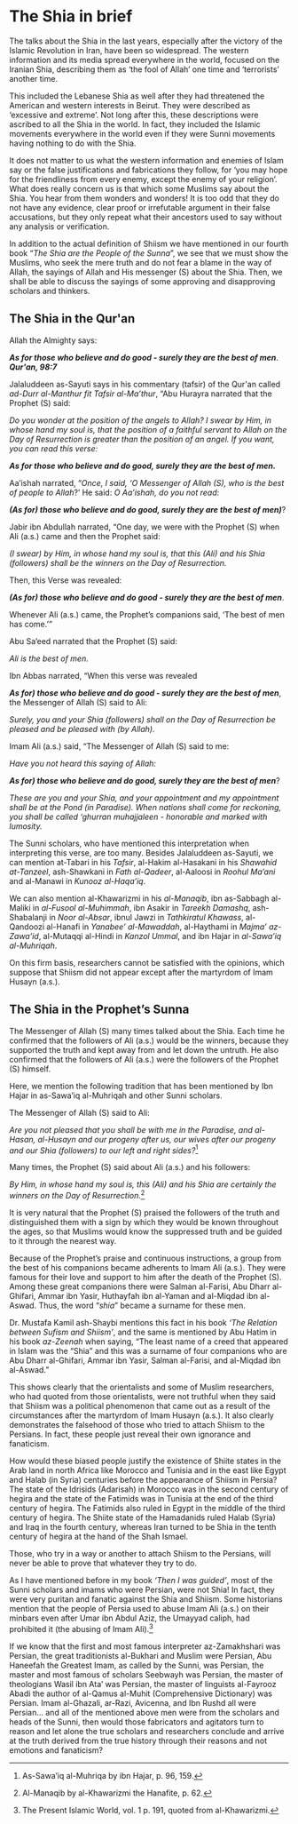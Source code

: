 The Shia in brief
=================

The talks about the Shia in the last years, especially after the victory
of the Islamic Revolution in Iran, have been so widespread. The western
information and its media spread everywhere in the world, focused on the
Iranian Shia, describing them as ‘the fool of Allah’ one time and
‘terrorists’ another time.

This included the Lebanese Shia as well after they had threatened the
American and western interests in Beirut. They were described as
‘excessive and extreme’. Not long after this, these descriptions were
ascribed to all the Shia in the world. In fact, they included the
Islamic movements everywhere in the world even if they were Sunni
movements having nothing to do with the Shia.

It does not matter to us what the western information and enemies of
Islam say or the false justifications and fabrications they follow, for
‘you may hope for the friendliness from every enemy, except the enemy of
your religion’. What does really concern us is that which some Muslims
say about the Shia. You hear from them wonders and wonders! It is too
odd that they do not have any evidence, clear proof or irrefutable
argument in their false accusations, but they only repeat what their
ancestors used to say without any analysis or verification.

In addition to the actual definition of Shiism we have mentioned in our
fourth book “*The Shia are the People of the Sunna*”, we see that we
must show the Muslims, who seek the mere truth and do not fear a blame
in the way of Allah, the sayings of Allah and His messenger (S) about
the Shia. Then, we shall be able to discuss the sayings of some
approving and disapproving scholars and thinkers.

The Shia in the Qur'an
----------------------

Allah the Almighty says:

***As for those who believe and do good - surely they are the best of
men***. ***Qur'an, 98:7***

Jalaluddeen as-Sayuti says in his commentary (tafsir) of the Qur'an
called *ad-Durr al-Manthur fit Tafsir al-Ma’thur*, “Abu Hurayra narrated
that the Prophet (S) said:

*Do you wonder at the position of the angels to Allah? I swear by Him,
in whose hand my soul is, that the position of a faithful servant to
Allah on the Day of Resurrection is greater than the position of an
angel. If you want, you can read this verse:*

***As for those who believe and do good, surely they are the best of
men.***

Aa’ishah narrated, “*Once, I said, ‘O Messenger of Allah (S), who is the
best of people to Allah*?’ He said: *O Aa’ishah, do you not read:*

***(As for) those who believe and do good, surely they are the best of
men)***?

Jabir ibn Abdullah narrated, “One day, we were with the Prophet (S) when
Ali (a.s.) came and then the Prophet said:

*(I swear) by Him, in whose hand my soul is, that this (Ali) and his
Shia (followers) shall be the winners on the Day of Resurrection.*

Then, this Verse was revealed:

***(As for) those who believe and do good - surely they are the best of
men***.

Whenever Ali (a.s.) came, the Prophet’s companions said, ‘The best of
men has come.’”

Abu Sa’eed narrated that the Prophet (S) said:

*Ali is the best of men.*

Ibn Abbas narrated, “When this verse was revealed

***As for) those who believe and do good - surely they are the best of
men***, the Messenger of Allah (S) said to Ali:

*Surely, you and your Shia (followers) shall on the Day of Resurrection
be pleased and be pleased with (by Allah).*

Imam Ali (a.s.) said, “The Messenger of Allah (S) said to me:

*Have you not heard this saying of Allah:*

***As for) those who believe and do good, surely they are the best of
men***?

*These are you and your Shia, and your appointment and my appointment
shall be at the Pond (in Paradise). When nations shall come for
reckoning, you shall be called ‘ghurran muhajjaleen - honorable and
marked with lumosity.*

The Sunni scholars, who have mentioned this interpretation when
interpreting this verse, are too many. Besides Jalaluddeen as-Sayuti, we
can mention at-Tabari in his *Tafsir*, al-Hakim al-Hasakani in his
*Shawahid* *at-Tanzeel*, ash-Shawkani in *Fath* *al-Qadeer*, al-Aaloosi
in *Roohul* *Ma’ani* and al-Manawi in *Kunooz* *al-Haqa’iq*.

We can also mention al-Khawarizmi in his *al-Manaqib*, ibn as-Sabbagh
al-Maliki in *al-Fusool al-Muhimmah*, ibn Asakir in *Tareekh* *Damashq*,
ash-Shabalanji in *Noor* *al-Absar*, ibnul Jawzi in *Tathkiratul*
*Khawass*, al-Qandoozi al-Hanafi in *Yanabee’* *al-Mawaddah*,
al-Haythami in *Majma’* *az-Zawa’id*, al-Mutaqqi al-Hindi in *Kanzol*
*Ummal*, and ibn Hajar in *al-Sawa’iq al-Muhriqah*.

On this firm basis, researchers cannot be satisfied with the opinions,
which suppose that Shiism did not appear except after the martyrdom of
Imam Husayn (a.s.).

The Shia in the Prophet’s Sunna
-------------------------------

The Messenger of Allah (S) many times talked about the Shia. Each time
he confirmed that the followers of Ali (a.s.) would be the winners,
because they supported the truth and kept away from and let down the
untruth. He also confirmed that the followers of Ali (a.s.) were the
followers of the Prophet (S) himself.

Here, we mention the following tradition that has been mentioned by Ibn
Hajar in as-Sawa’iq al-Muhriqah and other Sunni scholars.

The Messenger of Allah (S) said to Ali:

*Are you not pleased that you shall be with me in the Paradise, and
al-Hasan, al-Husayn and our progeny after us, our wives after our
progeny and our Shia (followers) to our left and right sides?*[^1]

Many times, the Prophet (S) said about Ali (a.s.) and his followers:

*By Him, in whose hand my soul is, this (Ali) and his Shia are certainly
the winners on the Day of Resurrection.*[^2]

It is very natural that the Prophet (S) praised the followers of the
truth and distinguished them with a sign by which they would be known
throughout the ages, so that Muslims would know the suppressed truth and
be guided to it through the nearest way.

Because of the Prophet’s praise and continuous instructions, a group
from the best of his companions became adherents to Imam Ali (a.s.).
They were famous for their love and support to him after the death of
the Prophet (S). Among these great companions there were Salman
al-Farisi, Abu Dharr al-Ghifari, Ammar ibn Yasir, Huthayfah ibn al-Yaman
and al-Miqdad ibn al-Aswad. Thus, the word “*shia*” became a surname for
these men.

Dr. Mustafa Kamil ash-Shaybi mentions this fact in his book *‘The
Relation between Sufism and Shiism’*, and the same is mentioned by Abu
Hatim in his book *az-Zeenah* when saying, “The least name of a creed
that appeared in Islam was the “Shia” and this was a surname of four
companions who are Abu Dharr al-Ghifari, Ammar ibn Yasir, Salman
al-Farisi, and al-Miqdad ibn al-Aswad.”

This shows clearly that the orientalists and some of Muslim researchers,
who had quoted from those orientalists, were not truthful when they said
that Shiism was a political phenomenon that came out as a result of the
circumstances after the martyrdom of Imam Husayn (a.s.). It also clearly
demonstrates the falsehood of those who tried to attach Shiism to the
Persians. In fact, these people just reveal their own ignorance and
fanaticism.

How would these biased people justify the existence of Shiite states in
the Arab land in north Africa like Morocco and Tunisia and in the east
like Egypt and Halab (in Syria) centuries before the appearance of
Shiism in Persia? The state of the Idrisids (Adarisah) in Morocco was in
the second century of hegira and the state of the Fatimids was in
Tunisia at the end of the third century of hegira. The Fatimids also
ruled in Egypt in the middle of the third century of hegira. The Shiite
state of the Hamadanids ruled Halab (Syria) and Iraq in the fourth
century, whereas Iran turned to be Shia in the tenth century of hegira
at the hand of the Shah Ismael.

Those, who try in a way or another to attach Shiism to the Persians,
will never be able to prove that whatever they try to do.

As I have mentioned before in my book *‘Then I was guided’*, most of the
Sunni scholars and imams who were Persian, were not Shia! In fact, they
were very puritan and fanatic against the Shia and Shiism. Some
historians mention that the people of Persia used to abuse Imam Ali
(a.s.) on their minbars even after Umar ibn Abdul Aziz, the Umayyad
caliph, had prohibited it (the abusing of Imam Ali).[^3]

If we know that the first and most famous interpreter az-Zamakhshari was
Persian, the great traditionists al-Bukhari and Muslim were Persian, Abu
Haneefah the Greatest Imam, as called by the Sunni, was Persian, the
master and most famous of scholars Seebwayh was Persian, the master of
theologians Wasil ibn Ata’ was Persian, the master of linguists
al-Fayrooz Abadi the author of al-Qamus al-Muhit (Comprehensive
Dictionary) was Persian. Imam al-Ghazali, ar-Razi, Avicenna, and Ibn
Rushd all were Persian… and all of the mentioned above men were from the
scholars and heads of the Sunni, then would those fabricators and
agitators turn to reason and let alone the true scholars and researchers
conclude and arrive at the truth derived from the true history through
their reasons and not emotions and fanaticism?

[^1]: As-Sawa’iq al-Muhriqa by ibn Hajar, p. 96, 159.

[^2]: Al-Manaqib by al-Khawarizmi the Hanafite, p. 62.

[^3]: The Present Islamic World, vol. 1 p. 191, quoted from
al-Khawarizmi.


